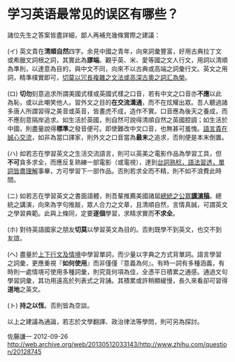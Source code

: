 # 学习英语最常见的误区有哪些？

<div class="zm-editable-content clearfix">諸位先生之答案皆盡詳細，鄙人再補充幾條實際之建議：<br><br>(イ) 英文貴在<b>清順自然</b>四字。余見中國之青年，向來詞彙豐富，好用古典拉丁文或希臘文詞根之詞，其實此為<b>謬端</b>。觀乎英、米、愛等國之文人行文，用詞以清順為準則，以達意為目的，與中文不同，向來不以古典或高端之詞彙行文。英文之用詞，精準樸實即可，<u>切莫以冗長複雜之文法或高深古奧之詞汇為榮</u>。<br><br>(ロ) <b>切勿</b>刻意追求所謂美國式樣或英國式樣之口音，若有中文之口音亦<b>不應</b>以此為恥，或以此嘲笑他人。習外文之目的<b>在交流溝通</b>，而不在炫耀出眾。吾人聽過諸多唐人所謂習得之美音或英音，皆畫虎不成，造作不實。口音應為後天之養成，而不應刻意隔岸追求。如生活於英國，則自然可說得清順自然之英國腔調；如生活於中國，則盡量說得<b>標準</b>之發音便可。即使難改中文口音，也無甚可羞愧。<u>語言貴在誠心交流</u>，如非為當口譯家，則外文之口音當為<b>最末</b>之追求，否則便是本末倒置。<br><br>(ハ) 如若志在學習英文之生活交流語言，則可以英美之電影作品為學習工具，但<b>不可</b>貪多求全，而應反复熟練一部電影（或電視），達到<u>台詞熟稔，語法習透，單詞皆盡理解</u>事畢，方可學習下一部作品。否則若求全而不精，則不如不浪費此時間。<br><br>(ニ) 如若志在學習英文之書面語體，則吾輩推薦美國諸屆<u>總統之公眾<b>講演稿</b></u>。總統之講演，向來為字句推敲，眾人合力之文章，且清順自然，言情真誠，可謂英文之學習典範。此與上條同，定要<b>逐個</b>學習，求精求實而<b>不求全</b>。<br><br>(ホ) 對待英語國家之朋友<b>切莫</b>以學習英文為目的。否則既學不到英文，也交不到友誼。<br><br>(ヘ) 盡量於<u>上下行文及情境</u>中學習單詞，而少量以字典之方式背單詞。語言學習之詞彙，更應重視『<b>如何使用</b>』而非僅僅『意義為何』。有時一詞有多種涵義，有時則一處情境可使用多種詞彙，則究竟何項為佳，全憑平日積累之通感。通過文句學習詞彙，其功用遠高於列表式之背誦。其積累或許稍顯緩慢，長久來看卻可習得<b>道地</b>之英文。<br><br>(ト) <b>持之以恆</b>。否則皆為空談。<br><br>以上之建議為通論，若志於文學翻譯、政治律法等學問，則可另為探討。</div>

佐藤謙一 2012-09-26 http://web.archive.org/web/20130512033143/http://www.zhihu.com/question/20128745
